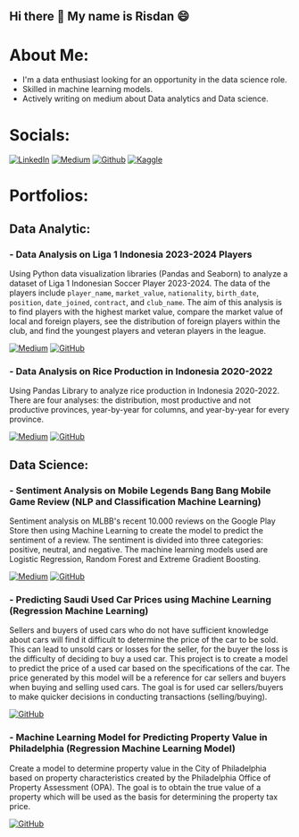 ## Hi there 👋 My name is Risdan 😄

# About Me:<br>
- I'm a data enthusiast looking for an opportunity in the data science role.<br>
- Skilled in machine learning models. <br>
- Actively writing on medium about Data analytics and Data science.

# Socials:
[![LinkedIn](https://img.shields.io/badge/-LinkedIn-blue?style=for-the-badge&logo=linkedin&logoColor=white)](https://www.linkedin.com/in/risdan-kristori-02023211b/)
[![Medium](https://img.shields.io/badge/-Medium-black?style=for-the-badge&logo=medium&logoColor=white)](https://medium.com/@risdan.kristori)
[![Github](https://img.shields.io/badge/-Github-grey?style=for-the-badge&logo=github&logoColor=white)](https://github.com/Risdan224)
[![Kaggle](https://img.shields.io/badge/-Kaggle-blue?style=for-the-badge&logo=kaggle&logoColor=white)](https://www.kaggle.com/risdankristori)

# Portfolios:
## Data Analytic:
### - Data Analysis on Liga 1 Indonesia 2023-2024 Players

Using Python data visualization libraries (Pandas and Seaborn) to analyze a dataset of Liga 1 Indonesian Soccer Player 2023-2024. The data of the players include `player_name`, `market_value`, `nationality`, `birth_date`, `position`, `date_joined`, `contract`, and `club_name`. The aim of this analysis is to find players with the highest market value, compare the market value of local and foreign players, see the distribution of foreign players within the club, and find the youngest players and veteran players in the league.

[![Medium](https://img.shields.io/badge/Medium-Article-blue)](https://medium.com/@risdan.kristori/data-analysis-on-liga-1-indonesia-2023-2024-players-mostly-seaborn-fbb227077393)
[![GitHub](https://img.shields.io/badge/GitHub-Repository-lightgrey)](https://github.com/Risdan224/Data_Analyst_Liga_1_2023-2024/tree/main)

### - Data Analysis on Rice Production in Indonesia 2020-2022

Using Pandas Library to analyze rice production in Indonesia 2020-2022. There are four analyses: the distribution, most productive and not productive provinces, year-by-year for columns, and year-by-year for every province.

[![Medium](https://img.shields.io/badge/Medium-Article-blue)](https://medium.com/@risdan.kristori/data-analysis-using-pandas-rice-production-in-indonesia-in-2020-2022-cfcbc419d8cf)
[![GitHub](https://img.shields.io/badge/GitHub-Repository-lightgrey)](https://github.com/Risdan224/sentiment_analysis_on_MLBB_game_reviews)

## Data Science:
### - Sentiment Analysis on Mobile Legends Bang Bang Mobile Game Review (NLP and Classification Machine Learning)
Sentiment analysis on MLBB's recent 10.000 reviews on the Google Play Store then using Machine Learning to create the model to predict the sentiment of a review. The sentiment is divided into three categories: positive, neutral, and negative. The machine learning models used are Logistic Regression, Random Forest and Extreme Gradient Boosting.

[![Medium](https://img.shields.io/badge/Medium-Article-blue)](https://medium.com/@risdan.kristori/sentiment-analysis-on-mobile-legends-bang-bang-mlbb-reviews-328ee6ed6ca9)
[![GitHub](https://img.shields.io/badge/GitHub-Repository-lightgrey)](https://github.com/Risdan224/Rice_Production_Indonesia)

### - Predicting Saudi Used Car Prices using Machine Learning (Regression Machine Learning)

Sellers and buyers of used cars who do not have sufficient knowledge about cars will find it difficult to determine the price of the car to be sold. This can lead to unsold cars or losses for the seller, for the buyer the loss is the difficulty of deciding to buy a used car. This project is to create a model to predict the price of a used car based on the specifications of the car. The price generated by this model will be a reference for car sellers and buyers when buying and selling used cars. The goal is for used car sellers/buyers to make quicker decisions in conducting transactions (selling/buying).

[![GitHub](https://img.shields.io/badge/GitHub-Repository-lightgrey)](https://github.com/Risdan224/Predicting-Used-Car-Price)

### - Machine Learning Model for Predicting Property Value in Philadelphia (Regression Machine Learning Model)

Create a model to determine property value in the City of Philadelphia based on property characteristics created by the Philadelphia Office of Property Assessment (OPA). The goal is to obtain the true value of a property which will be used as the basis for determining the property tax price.

[![GitHub](https://img.shields.io/badge/GitHub-Repository-lightgrey)](https://github.com/PurwadhikaDev/BetaEngineersTeam_JC_DS_VL_05_FinalProject)


<!--
**Risdan224/Risdan224** is a ✨ _special_ ✨ repository because its `README.md` (this file) appears on your GitHub profile.

Here are some ideas to get you started:

- 🔭 I’m currently working on ...
- 🌱 I’m currently learning ...
- 👯 I’m looking to collaborate on ...
- 🤔 I’m looking for help with ...
- 💬 Ask me about ...
- 📫 How to reach me: ...
- 😄 Pronouns: ...
- ⚡ Fun fact: ...
-->

